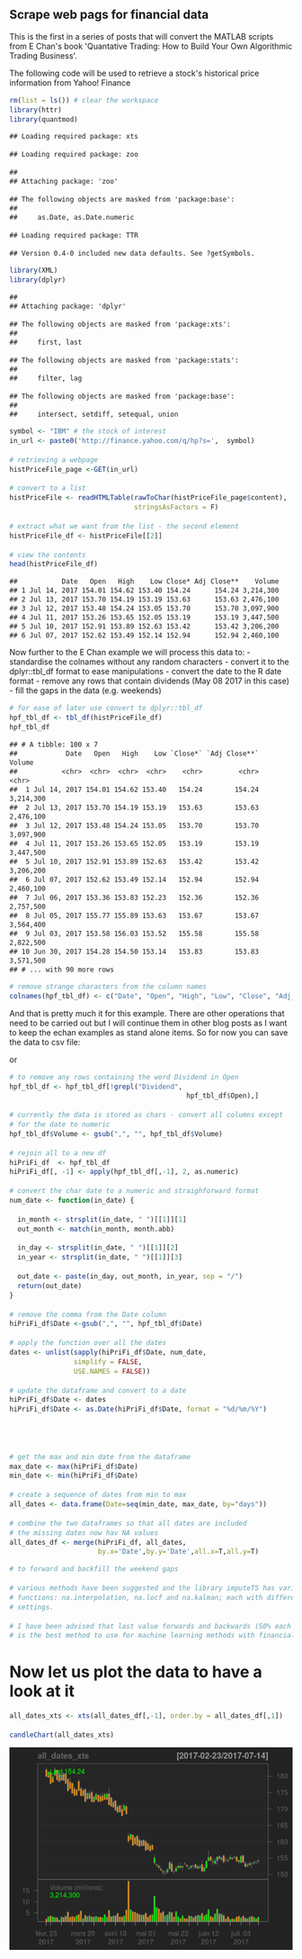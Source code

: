Scrape web pags for financial data
----------------------------------

This is the first in a series of posts that will convert the MATLAB scripts from E Chan's book 'Quantative Trading: How to Build Your Own Algorithmic Trading Business'.

The following code will be used to retrieve a stock's historical price information from Yahoo! Finance

``` r
rm(list = ls()) # clear the workspace
library(httr)
library(quantmod)
```

    ## Loading required package: xts

    ## Loading required package: zoo

    ## 
    ## Attaching package: 'zoo'

    ## The following objects are masked from 'package:base':
    ## 
    ##     as.Date, as.Date.numeric

    ## Loading required package: TTR

    ## Version 0.4-0 included new data defaults. See ?getSymbols.

``` r
library(XML)
library(dplyr)
```

    ## 
    ## Attaching package: 'dplyr'

    ## The following objects are masked from 'package:xts':
    ## 
    ##     first, last

    ## The following objects are masked from 'package:stats':
    ## 
    ##     filter, lag

    ## The following objects are masked from 'package:base':
    ## 
    ##     intersect, setdiff, setequal, union

``` r
symbol <- "IBM" # the stock of interest
in_url <- paste0('http://finance.yahoo.com/q/hp?s=',  symbol)

# retrieving a webpage
histPriceFile_page <-GET(in_url)

# convert to a list
histPriceFile <- readHTMLTable(rawToChar(histPriceFile_page$content), 
                               stringsAsFactors = F)

# extract what we want from the list - the second element
histPriceFile_df <- histPriceFile[[2]]

# view the contents
head(histPriceFile_df)
```

    ##           Date   Open   High    Low Close* Adj Close**    Volume
    ## 1 Jul 14, 2017 154.01 154.62 153.40 154.24      154.24 3,214,300
    ## 2 Jul 13, 2017 153.70 154.19 153.19 153.63      153.63 2,476,100
    ## 3 Jul 12, 2017 153.48 154.24 153.05 153.70      153.70 3,097,900
    ## 4 Jul 11, 2017 153.26 153.65 152.05 153.19      153.19 3,447,500
    ## 5 Jul 10, 2017 152.91 153.89 152.63 153.42      153.42 3,206,200
    ## 6 Jul 07, 2017 152.62 153.49 152.14 152.94      152.94 2,460,100

Now further to the E Chan example we will process this data to: - standardise the colnames without any random characters - convert it to the dplyr::tbl\_df format to ease manipulations - convert the date to the R date format - remove any rows that contain dividends (May 08 2017 in this case) - fill the gaps in the data (e.g. weekends)

``` r
# for ease of later use convert to dplyr::tbl_df
hpf_tbl_df <- tbl_df(histPriceFile_df)
hpf_tbl_df
```

    ## # A tibble: 100 x 7
    ##            Date   Open   High    Low `Close*` `Adj Close**`    Volume
    ##           <chr>  <chr>  <chr>  <chr>    <chr>         <chr>     <chr>
    ##  1 Jul 14, 2017 154.01 154.62 153.40   154.24        154.24 3,214,300
    ##  2 Jul 13, 2017 153.70 154.19 153.19   153.63        153.63 2,476,100
    ##  3 Jul 12, 2017 153.48 154.24 153.05   153.70        153.70 3,097,900
    ##  4 Jul 11, 2017 153.26 153.65 152.05   153.19        153.19 3,447,500
    ##  5 Jul 10, 2017 152.91 153.89 152.63   153.42        153.42 3,206,200
    ##  6 Jul 07, 2017 152.62 153.49 152.14   152.94        152.94 2,460,100
    ##  7 Jul 06, 2017 153.36 153.83 152.23   152.36        152.36 2,757,500
    ##  8 Jul 05, 2017 155.77 155.89 153.63   153.67        153.67 3,564,400
    ##  9 Jul 03, 2017 153.58 156.03 153.52   155.58        155.58 2,822,500
    ## 10 Jun 30, 2017 154.28 154.50 153.14   153.83        153.83 3,571,500
    ## # ... with 90 more rows

``` r
# remove strange characters from the column names
colnames(hpf_tbl_df) <- c("Date", "Open", "High", "Low", "Close", "Adj_Close", "Volume")
```

And that is pretty much it for this example. There are other operations that need to be carried out but I will continue them in other blog posts as I want to keep the echan examples as stand alone items. So for now you can save the data to csv file:

or

``` r
# to remove any rows containing the word Dividend in Open
hpf_tbl_df <- hpf_tbl_df[!grepl("Dividend", 
                                            hpf_tbl_df$Open),]

# currently the data is stored as chars - convert all columns except
# for the date to numeric
hpf_tbl_df$Volume <- gsub(",", "", hpf_tbl_df$Volume)
  
# rejoin all to a new df
hiPriFi_df  <- hpf_tbl_df
hiPriFi_df[, -1] <- apply(hpf_tbl_df[,-1], 2, as.numeric)

# convert the char date to a numeric and straighforward format
num_date <- function(in_date) {
  
  in_month <- strsplit(in_date, " ")[[1]][1]
  out_month <- match(in_month, month.abb)
  
  in_day <- strsplit(in_date, " ")[[1]][2]
  in_year <- strsplit(in_date, " ")[[1]][3]

  out_date <- paste(in_day, out_month, in_year, sep = "/")
  return(out_date)
}

# remove the comma from the Date column
hiPriFi_df$Date <-gsub(",", "", hpf_tbl_df$Date)

# apply the function over all the dates
dates <- unlist(sapply(hiPriFi_df$Date, num_date, 
                simplify = FALSE,
                USE.NAMES = FALSE))

# update the dataframe and convert to a date
hiPriFi_df$Date <- dates
hiPriFi_df$Date <- as.Date(hiPriFi_df$Date, format = "%d/%m/%Y")




# get the max and min date from the dataframe
max_date <- max(hiPriFi_df$Date)
min_date <- min(hiPriFi_df$Date) 

# create a sequence of dates from min to max
all_dates <- data.frame(Date=seq(min_date, max_date, by="days"))

# combine the two dataframes so that all dates are included
# the missing dates now hav NA values
all_dates_df <- merge(hiPriFi_df, all_dates, 
                      by.x='Date',by.y='Date',all.x=T,all.y=T)
```

``` r
# to forward and backfill the weekend gaps

# various methods have been suggested and the library imputeTS has various
# functions: na.interpolation, na.locf and na.kalman; each with different 
# settings. 

# I have been advised that last value forwards and backwards (50% each way)
# is the best method to use for machine learning methods with financial time # series though I would like to test the various possibilities
```

Now let us plot the data to have a look at it
=============================================

``` r
all_dates_xts <- xts(all_dates_df[,-1], order.by = all_dates_df[,1])

candleChart(all_dates_xts)
```

![](e_chan_ex3.1_files/figure-markdown_github/ohlc_plot-1.png)
